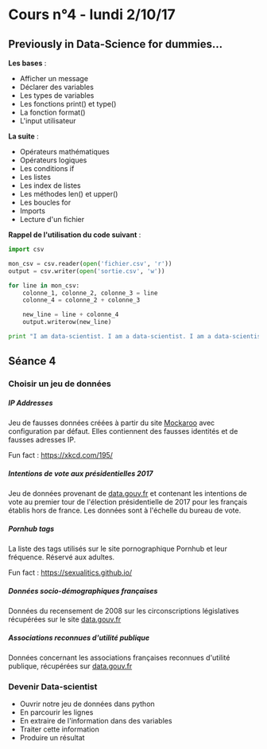 # Cours n°4 - lundi 2/10/17

## Previously in Data-Science for dummies...

__Les bases__ :
- Afficher un message
- Déclarer des variables
- Les types de variables
- Les fonctions print() et type()
- La fonction format()
- L'input utilisateur

__La suite__ :
- Opérateurs mathématiques
- Opérateurs logiques
- Les conditions if
- Les listes
- Les index de listes
- Les méthodes len() et upper()
- Les boucles for
- Imports
- Lecture d'un fichier

__Rappel de l'utilisation du code suivant__ :

```python
import csv

mon_csv = csv.reader(open('fichier.csv', 'r'))
output = csv.writer(open('sortie.csv', 'w'))

for line in mon_csv:
    colonne_1, colonne_2, colonne_3 = line
    colonne_4 = colonne_2 + colonne_3

    new_line = line + colonne_4
    output.writerow(new_line)

print "I am data-scientist. I am a data-scientist. I am a data-scientist."
```

## Séance 4

### Choisir un jeu de données

##### IP Addresses

Jeu de fausses données créées à partir du site [Mockaroo](https://mockaroo.com/) avec configuration par défaut. Elles contiennent des fausses identités et de fausses adresses IP.

Fun fact : https://xkcd.com/195/

##### Intentions de vote aux présidentielles 2017

Jeu de données provenant de [data.gouv.fr](https://www.data.gouv.fr/fr/datasets/elections-presidentielles-2017-1er-tour-vote-des-francais-es-etabli-e-s-hors-de-france/) et contenant les intentions de vote au premier tour de l'élection présidentielle de 2017 pour les français établis hors de france. Les données sont à l'échelle du bureau de vote.

##### Pornhub tags

La liste des tags utilisés sur le site pornographique Pornhub et leur fréquence. Réservé aux adultes.

Fun fact : https://sexualitics.github.io/

##### Données socio-démographiques françaises

Données du recensement de 2008 sur les circonscriptions législatives récupérées sur le site [data.gouv.fr](https://www.data.gouv.fr/fr/datasets/statistiques-demographiques-insee-sur-les-nouvelles-circonscriptions-legislatives-de-2012-nd/)

##### Associations reconnues d'utilité publique

Données concernant les associations françaises reconnues d'utilité publique, récupérées sur [data.gouv.fr](https://www.data.gouv.fr/fr/datasets/associations-reconnues-d-utilite-publique/)

### Devenir Data-scientist

- Ouvrir notre jeu de données dans python
- En parcourir les lignes
- En extraire de l'information dans des variables
- Traiter cette information
- Produire un résultat



